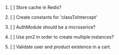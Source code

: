 1. [ ] Store cache in Redis?

2. [ ] Create constants for 'classToIntercept'

3. [ ] AuthModule should be a microserice?

4. [ ] Use pm2 in order to create multiple instances?

5. [ ] Validate user and product existence in a cart.
